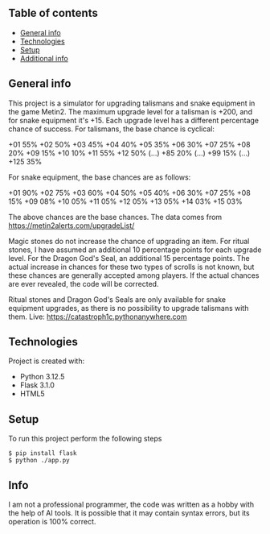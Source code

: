 ## Table of contents
* [General info](#general-info)
* [Technologies](#technologies)
* [Setup](#setup)
* [Additional info](#info)

## General info
This project is a simulator for upgrading talismans and snake equipment in the game Metin2.
The maximum upgrade level for a talisman is +200, and for snake equipment it's +15.
Each upgrade level has a different percentage chance of success.
For talismans, the base chance is cyclical:

+01 55%
+02 50%
+03 45%
+04 40%
+05 35%
+06 30%
+07 25%
+08 20%
+09 15%
+10 10%
+11 55%
+12 50%
(...)
+85 20%
(...)
+99 15%
(...)
+125 35%

For snake equipment, the base chances are as follows:

+01 90%
+02 75%
+03 60%
+04 50%
+05 40%
+06 30%
+07 25%
+08 15%
+09 08%
+10 05%
+11 05%
+12 05%
+13 05%
+14 03%
+15 03%

The above chances are the base chances. The data comes from https://metin2alerts.com/upgradeList/

Magic stones do not increase the chance of upgrading an item.
For ritual stones, I have assumed an additional 10 percentage points for each upgrade level.
For the Dragon God's Seal, an additional 15 percentage points.
The actual increase in chances for these two types of scrolls is not known, but these chances are generally accepted among players. If the actual chances are ever revealed, the code will be corrected.

Ritual stones and Dragon God's Seals are only available for snake equipment upgrades, as there is no possibility to upgrade talismans with them.
Live: https://catastroph1c.pythonanywhere.com
	
## Technologies
Project is created with:
* Python 3.12.5
* Flask 3.1.0
* HTML5
  
	
## Setup
To run this project perform the following steps

```
$ pip install flask
$ python ./app.py
```

## Info
I am not a professional programmer, the code was written as a hobby with the help of AI tools. It is possible that it may contain syntax errors, but its operation is 100% correct.
